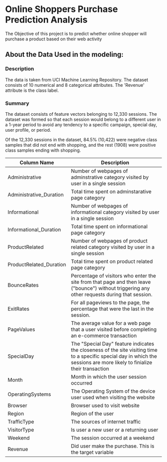 # Online Shoppers Purchase Prediction Analysis

The Objective of this project is to predict whether online shopper will purchase a product based on their web activity

## About the Data Used in the modeling:

### Description
The data is taken from UCI Machine Learning Repository. The dataset consists of 10 numerical and 8 categorical attributes.
The 'Revenue' attribute is the class label.
### Summary
The dataset consists of feature vectors belonging to 12,330 sessions. 
The dataset was formed so that each session
would belong to a different user in a 1-year period to avoid
any tendency to a specific campaign, special day, user
profile, or period. 

Of the 12,330 sessions in the dataset, 84.5% (10,422) were negative class samples that did not end with shopping, and the rest (1908) were positive class samples ending with shopping.



| Column Name             | Description                                                                                                                                                                             |
| ----------------------- | ----------------------------------------------------------------------------------------------------------------------------------------------------------------------------------------|
| Administrative          | Number of webpages of adminstrative category visited by user in a single session                                                                                                        |
| Administrative_Duration | Total time spent on adminstarative page category                                                                                                                                        |
| Informational           | Number of webpages of informational category visited by user in a single session                                                                                                        |
| Informational_Duration  | Total time spent on informational page category                                                                                                                                         |
| ProductRelated          | Number of webpages of product related category visited by user in a single session                                                                                                      |
| ProductRelated_Duration | Total time spent on product related page category                                                                                                                                       |
| BounceRates             | Percentage of visitors who enter the site from that page and then leave ("bounce") without triggering any other requests during that session.                                           |
| ExitRates               | For all pageviews to the page, the percentage that were the last in the session.                                                                                                        |
| PageValues              | The average value for a web page that a user visited before completing an e-commerce transaction                                                                                        |
| SpecialDay              | The "Special Day" feature indicates the closeness of the site visiting time to a specific special day in which the sessions are more likely to finialize their transaction              |
| Month                   | Month in which the user session occurred                                                                                                                                                |
| OperatingSystems        | The Operating System of the device user used when visiting the website                                                                                                                  |
| Browser                 | Browser used to visit website                                                                                                                                                           |
| Region                  | Region of the user                                                                                                                                                                      |
| TrafficType             | The sources of internet traffic                                                                                                                                                         |
| VisitorType             | Is user a new user or a returning user                                                                                                                                                                                                                        |
| Weekend                 | The session occurred at a weekend                                                                                                                                                                                                                             |
| Revenue                 | Did user make the purchase. This is the target variable                                                                                                                                                                                                       |
